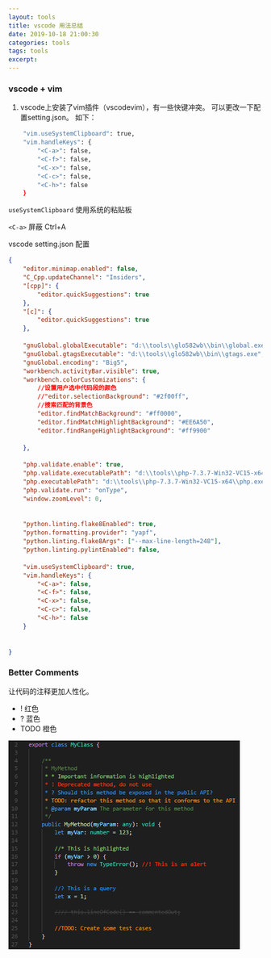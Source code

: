```yaml
---
layout: tools
title: vscode 用法总结
date: 2019-10-18 21:00:30
categories: tools
tags: tools
excerpt: 
---
```


### vscode + vim

1. vscode上安装了vim插件（vscodevim），有一些快键冲突。 可以更改一下配置setting.json。 如下： 

```sh 
    "vim.useSystemClipboard": true,
    "vim.handleKeys": {
        "<C-a>": false,
        "<C-f>": false,
        "<C-x>": false,
        "<C-c>": false,
        "<C-h>": false
    }
```

`useSystemClipboard`  使用系统的粘贴板

`<C-a>` 屏蔽 Ctrl+A

vscode setting.json 配置

```json
{
    "editor.minimap.enabled": false,
    "C_Cpp.updateChannel": "Insiders",
    "[cpp]": {
        "editor.quickSuggestions": true
    },
    "[c]": {
        "editor.quickSuggestions": true
    },
    
    "gnuGlobal.globalExecutable": "d:\\tools\\glo582wb\\bin\\global.exe",
    "gnuGlobal.gtagsExecutable": "d:\\tools\\glo582wb\\bin\\gtags.exe",
    "gnuGlobal.encoding": "Big5",
    "workbench.activityBar.visible": true, 
    "workbench.colorCustomizations": {
        //设置用户选中代码段的颜色 
        //"editor.selectionBackground": "#2f00ff",
        //搜索匹配的背景色
        "editor.findMatchBackground": "#ff0000",
        "editor.findMatchHighlightBackground": "#EE6A50",
        "editor.findRangeHighlightBackground": "#ff9900"

    },

    "php.validate.enable": true,
    "php.validate.executablePath": "d:\\tools\\php-7.3.7-Win32-VC15-x64\\php.exe",
    "php.executablePath": "d:\\tools\\php-7.3.7-Win32-VC15-x64\\php.exe",
    "php.validate.run": "onType",
    "window.zoomLevel": 0,
    

    "python.linting.flake8Enabled": true,
    "python.formatting.provider": "yapf",
    "python.linting.flake8Args": ["--max-line-length=248"],
    "python.linting.pylintEnabled": false,

    "vim.useSystemClipboard": true,
    "vim.handleKeys": {
        "<C-a>": false,
        "<C-f>": false,
        "<C-x>": false,
        "<C-c>": false,
        "<C-h>": false
    }

    
}

```

### Better Comments 

让代码的注释更加人性化。

* ! 红色
* ? 蓝色
* TODO 橙色
   
![](/assets/vscode/better-comments.png)  


